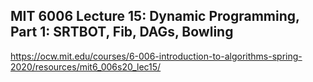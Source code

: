 ## MIT 6006 Lecture 15: Dynamic Programming, Part 1: SRTBOT, Fib, DAGs, Bowling

https://ocw.mit.edu/courses/6-006-introduction-to-algorithms-spring-2020/resources/mit6_006s20_lec15/
